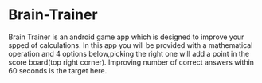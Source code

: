 # Brain-Trainer
Brain Trainer is an android game app which is designed to improve your spped of calculations.
In this app you will be provided with a mathematical operation and 4 options below,picking the right one will add a point in the score board(top right corner). Improving number of correct answers within 60 seconds is the target here.
